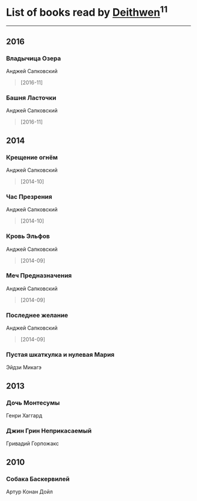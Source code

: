# List of books read by [Deithwen](http://vk.com/id371574201)<sup>11</sup>
---

## 2016

### Владычица Озера
Анджей Сапковский
> [2016-11] 


### Башня Ласточки
Анджей Сапковский
> [2016-11] 



## 2014

### Крещение огнём
Анджей Сапковский
> [2014-10] 


### Час Презрения
Анджей Сапковский
> [2014-10] 


### Кровь Эльфов
Анджей Сапковский
> [2014-09] 


### Меч Предназначения
Анджей Сапковский
> [2014-09] 


### Последнее желание
Анджей Сапковский
> [2014-09] 


### Пустая шкаткулка и нулевая Мария
Эйдзи Микагэ



## 2013

### Дочь Монтесумы
Генри Хаггард


### Джин Грин Неприкасаемый
Гривадий Горпожакс



## 2010

### Собака Баскервилей
Артур Конан Дойл



